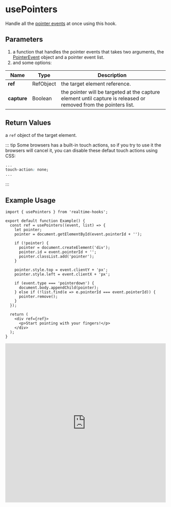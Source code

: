 # usePointers

Handle all the [pointer events](https://developer.mozilla.org/en-US/docs/Web/API/Pointer_events) at once using this hook.

## Parameters

1. a function that handles the pointer events that takes two arguments, the [PointerEvent](https://developer.mozilla.org/en-US/docs/Web/API/PointerEvent) object and a pointer event list.
2. and some options:

| Name        | Type      | Description                                                                                                      |
| ----------- | --------- | ---------------------------------------------------------------------------------------------------------------- |
| **ref**     | RefObject | the target element reference.                                                                                    |
| **capture** | Boolean   | the pointer will be targeted at the capture element until capture is released or removed from the pointers list. |

## Return Values

a `ref` object of the target element.

::: tip
Some browsers has a built-in touch actions, so if you try to use it the browsers will cancel it, you can disable these defaut touch actions using CSS:

```css
...
touch-action: none;
...
```

:::

## Example Usage

```tsx
import { usePointers } from 'realtime-hooks';

export default function Example() {
  const ref = usePointers((event, list) => {
    let pointer;
    pointer = document.getElementById(event.pointerId + '');

    if (!pointer) {
      pointer = document.createElement('div');
      pointer.id = event.pointerId + '';
      pointer.classList.add('pointer');
    }

    pointer.style.top = event.clientY + 'px';
    pointer.style.left = event.clientX + 'px';

    if (event.type === 'pointerdown') {
      document.body.appendChild(pointer);
    } else if (!list.find(e => e.pointerId === event.pointerId)) {
      pointer.remove();
    }
  });

  return (
    <div ref={ref}>
      <p>Start pointing with your fingers!</p>
    </div>
  );
}
```

<iframe src="https://codesandbox.io/embed/usepointers-3n3jf7?fontsize=14&hidenavigation=1&module=%2Fsrc%2FComponent.tsx&theme=dark" style="width:100%; height:500px; border:0; overflow:hidden;" title="usePointers" allow="accelerometer; ambient-light-sensor; camera; encrypted-media; geolocation; gyroscope; hid; microphone; midi; payment; usb; vr; xr-spatial-tracking" sandbox="allow-forms allow-modals allow-popups allow-presentation allow-same-origin allow-scripts"></iframe>
